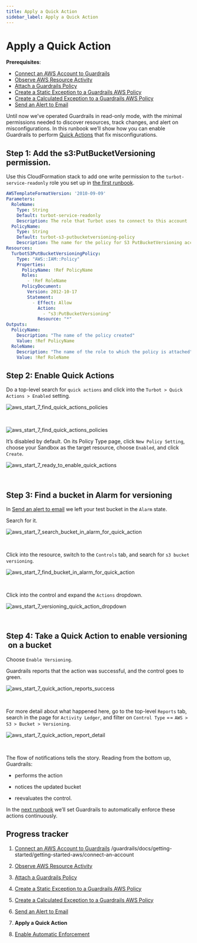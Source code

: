 ```yaml
---
title: Apply a Quick Action
sidebar_label: Apply a Quick Action
---
```



# Apply a Quick Action

**Prerequisites**:

- [Connect an AWS Account to Guardrails](/guardrails/docs/getting-started/getting-started-aws/connect-an-account/)
- [Observe AWS Resource Activity](/guardrails/docs/getting-started/getting-started-aws/observe-aws-activity/)
- [Attach a Guardrails Policy](/guardrails/docs/getting-started/getting-started-aws/attach-a-policy/)
- [Create a Static Exception to a Guardrails AWS Policy](/guardrails/docs/getting-started/getting-started-aws/create-static-exception/)
- [Create a Calculated Exception to a Guardrails AWS Policy](/guardrails/docs/getting-started/getting-started-aws/create-calculated-exception/)
- [Send an Alert to Email](/guardrails/docs/getting-started/getting-started-aws/send-alert-to-email/)


Until now we’ve operated Guardrails in read-only mode, with the minimal permissions needed to discover resources, track changes, and alert on misconfigurations. In this runbook we’ll show how you can enable Guardrails to perform [Quick Actions](/guardrails/docs/guides/quick-actions) that fix misconfigurations.

## Step 1: Add the s3:PutBucketVersioning permission.

Use this CloudFormation stack to add one write permission to the `turbot-service-readonly` role you set up in [the first runbook]([/](https://turbot.com/guardrails/docs/guides/notifications/templates#example-slack-template)guardrails/docs/runbooks/getting-started-aws/connect-an-account).

```yaml
AWSTemplateFormatVersion: '2010-09-09'
Parameters:
  RoleName:
    Type: String
    Default: turbot-service-readonly
    Description: The role that Turbot uses to connect to this account
  PolicyName:
    Type: String
    Default: turbot-s3-putbucketversioning-policy
    Description: The name for the policy for S3 PutBucketVersioning access.
Resources:
  TurbotS3PutBucketVersioningPolicy:
    Type: "AWS::IAM::Policy"
    Properties:
      PolicyName: !Ref PolicyName
      Roles:
        - !Ref RoleName
      PolicyDocument:
        Version: 2012-10-17
        Statement:
          - Effect: Allow
            Action:
              - "s3:PutBucketVersioning"
            Resource: "*"
Outputs:
  PolicyName:
    Description: "The name of the policy created"
    Value: !Ref PolicyName
  RoleName:
    Description: "The name of the role to which the policy is attached"
    Value: !Ref RoleName
```

## Step 2: Enable Quick Actions

Do a top-level search for `quick actions` and click into the `Turbot > Quick Actions > Enabled` setting.

<p><img alt="aws_start_7_find_quick_actions_policies" src="/images/docs/guardrails/getting-started/getting-started-aws/apply-quick-action/aws-start-7-find-quick-actions-policies.png"/></p><br/>

<!-- Should be migrated to be below format -->
![aws_start_7_find_quick_actions_policies](/images/docs/guardrails/getting-started/getting-started-aws/apply-quick-action/aws-start-7-find-quick-actions-policies.png)


It’s disabled by default. On its Policy Type page, click `New Policy Setting`, choose your Sandbox as the target resource, choose `Enabled`, and click `Create`.
<p><img alt="aws_start_7_ready_to_enable_quick_actions" src="/images/docs/guardrails/getting-started/getting-started-aws/apply-quick-action/aws-start-7-ready-to-enable-quick-actions.png"/></p><br/>

## Step 3: Find a bucket in Alarm for versioning


In [Send an alert to email]( /guardrails/docs/getting-started/getting-started-aws/send-alert-to-email) we left your test bucket in the `Alarm` state.

Search for it.
<p><img alt="aws_start_7_search_bucket_in_alarm_for_quick_action" src="/images/docs/guardrails/getting-started/getting-started-aws/apply-quick-action/aws-start-7-search-bucket-in-alarm-for-quick-action.png"/></p><br/>

Click into the resource, switch to the `Controls` tab, and search for `s3 bucket versioning`.
<p><img alt="aws_start_7_find_bucket_in_alarm_for_quick_action" src="/images/docs/guardrails/getting-started/getting-started-aws/apply-quick-action/aws-start-7-find-bucket-in-alarm-for-quick-action.png"/></p><br/>



Click into the control and expand the `Actions` dropdown.
<p><img alt="aws_start_7_versioning_quick_action_dropdown" src="/images/docs/guardrails/getting-started/getting-started-aws/apply-quick-action/aws-start-7-versioning-quick-action-dropdown.png"/></p><br/>

## Step 4: Take a Quick Action to enable versioning  on a bucket

Choose `Enable Versioning`.


Guardrails reports that the action was successful, and the control goes to green.
<p><img alt="aws_start_7_quick_action_reports_success" src="/images/docs/guardrails/getting-started/getting-started-aws/apply-quick-action/aws-start-7-quick-action-reports-success.png"/></p><br/>

For more detail about what happened here, go to the top-level `Reports` tab, search in the page for `Activity Ledger`, and filter on `Control Type` == `AWS > S3 > Bucket > Versioning`.
<p><img alt="aws_start_7_quick_action_report_detail" src="/images/docs/guardrails/getting-started/getting-started-aws/apply-quick-action/aws-start-7-quick-action-report-detail.png"/></p><br/>

The flow of notifications tells the story. Reading from the bottom up, Guardrails:

- performs the action

- notices the updated bucket

- reevaluates the control.

In the [next runbook](/guardrails/docs/getting-started/getting-started-aws/enable-enforcement) we’ll set Guardrails to automatically enforce these actions continuously.

## Progress tracker

1. [Connect an AWS Account to Guardrails](/guardrails/docs/getting-started/getting-started-aws/connect-an-account/)
/guardrails/docs/getting-started/getting-started-aws/connect-an-account

2. [Observe AWS Resource Activity](/guardrails/docs/getting-started/getting-started-aws/observe-aws-activity/)

3. [Attach a Guardrails Policy](/guardrails/docs/getting-started/getting-started-aws/attach-a-policy/)

4. [Create a Static Exception to a Guardrails AWS Policy](/guardrails/docs/getting-started/getting-started-aws/create-static-exception/)

5. [Create a Calculated Exception to a Guardrails AWS Policy](/guardrails/docs/getting-started/getting-started-aws/create-calculated-exception/)

6. [Send an Alert to Email](/guardrails/docs/getting-started/getting-started-aws/send-alert-to-email/)

7. **Apply a Quick Action**

8. [Enable Automatic Enforcement](/guardrails/docs/getting-started/getting-started-aws/enable-enforcement/)

